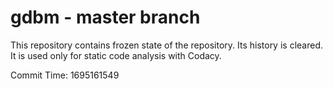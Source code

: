 # gdbm - master branch

This repository contains frozen state of the repository.
Its history is cleared. It is used only for static code
analysis with Codacy.

Commit Time: 1695161549